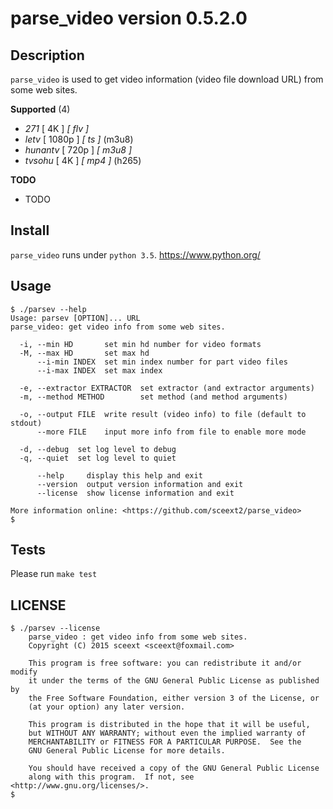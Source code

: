 <!-- README.md, parse_video/, <https://github.com/sceext2/parse_video>
   - author sceext <sceext@foxmail.com>
   - test201512310015
  -->

# parse_video version 0.5.2.0


## Description

`parse_video` is used to get video information (video file download URL) 
from some web sites. 

**Supported** (4)

+ *271* [ 4K ] *[ flv ]*
+ *letv* [ 1080p ] *[ ts ]* (m3u8)
+ *hunantv* [ 720p ] *[ m3u8 ]*
+ *tvsohu* [ 4K ] *[ mp4 ]* (h265)

**TODO**

+ TODO


## Install

`parse_video` runs under `python 3.5`. 
<https://www.python.org/>


## Usage

```
$ ./parsev --help
Usage: parsev [OPTION]... URL
parse_video: get video info from some web sites. 

  -i, --min HD       set min hd number for video formats
  -M, --max HD       set max hd
      --i-min INDEX  set min index number for part video files
      --i-max INDEX  set max index
  
  -e, --extractor EXTRACTOR  set extractor (and extractor arguments)
  -m, --method METHOD        set method (and method arguments)
  
  -o, --output FILE  write result (video info) to file (default to stdout)
      --more FILE    input more info from file to enable more mode
  
  -d, --debug  set log level to debug
  -q, --quiet  set log level to quiet
      
      --help     display this help and exit
      --version  output version information and exit
      --license  show license information and exit

More information online: <https://github.com/sceext2/parse_video> 
$ 
```


## Tests

Please run `make test` 


## LICENSE

```
$ ./parsev --license
    parse_video : get video info from some web sites. 
    Copyright (C) 2015 sceext <sceext@foxmail.com>

    This program is free software: you can redistribute it and/or modify
    it under the terms of the GNU General Public License as published by
    the Free Software Foundation, either version 3 of the License, or
    (at your option) any later version.

    This program is distributed in the hope that it will be useful,
    but WITHOUT ANY WARRANTY; without even the implied warranty of
    MERCHANTABILITY or FITNESS FOR A PARTICULAR PURPOSE.  See the
    GNU General Public License for more details.

    You should have received a copy of the GNU General Public License
    along with this program.  If not, see <http://www.gnu.org/licenses/>. 
$ 
```


<!-- end README.md -->


